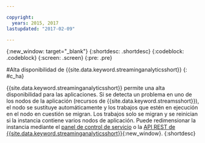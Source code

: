 ```yaml
---

copyright:
  years: 2015, 2017
lastupdated: "2017-02-09"

---
```


<!-- Attribute definitions --> 
{:new_window: target="_blank"}
{:shortdesc: .shortdesc}
{:codeblock: .codeblock}
{:screen: .screen}
{:pre: .pre}

#Alta disponibilidad de {{site.data.keyword.streaminganalyticsshort}}
{: #c_ha}

{{site.data.keyword.streaminganalyticsshort}} permite una alta disponibilidad para las aplicaciones. Si se detecta un problema en uno de los nodos de la aplicación (recursos de {{site.data.keyword.streamsshort}}), el nodo se sustituye automáticamente y los trabajos que estén en ejecución en el nodo en cuestión se migran. Los trabajos solo se migran y se reinician si la instancia contiene varios nodos de aplicación. Puede redimensionar la instancia mediante el [panel de control de servicio](/docs/services/StreamingAnalytics/r_service_dashboard.html) o la [API REST de {{site.data.keyword.streaminganalyticsshort}}](https://console.ng.bluemix.net/apidocs/220){:new_window}.
{:shortdesc}
